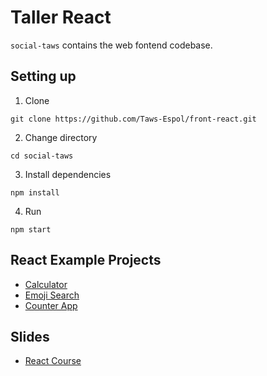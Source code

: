 # Taller React

`social-taws` contains the web fontend codebase.

## Setting up

1. Clone

`git clone https://github.com/Taws-Espol/front-react.git`

2. Change directory

`cd social-taws`

3. Install dependencies

`npm install`

4. Run

`npm start`

## React Example Projects
-   [Calculator](https://ahfarmer.github.io/calculator/)
-   [Emoji Search](https://ahfarmer.github.io/emoji-search/)
-   [Counter App](https://arnab-datta.github.io/counter-app/)

## Slides
-   [React Course](https://docs.google.com/presentation/d/1q7_Zwh-VO1qBLcN9l5zTqIlN0Je0NsTkfn8NqJXivDk)
